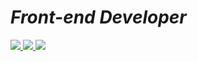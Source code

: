 

<!--
**Sara01romao/Sara01romao** is a ✨ _special_ ✨ repository because its `README.md` (this file) appears on your GitHub profile.-->
<!-- 
 <img src="https://user-images.githubusercontent.com/46323667/167675818-6774373c-e6b5-48f3-a552-e83413f16680.svg" min-width="250px" max-width="300px" align="right" alt="Ilustração notebook"/> -->
 <h1 ><em>Front-end Developer</em></h1> 
<!--  
💻 Ao longo da minha jornada, trabalhei em diversos projetos, aprimorando habilidades técnicas e interpessoais. Minhas principais ferramentas são JavaScript, React, Typescript, HTML, CSS, Figma e PHP. -->

<!--  🧠 Sou criativa e gosto de aprender continuamente. Tenho conhecimentos em Design UX/UI e Marketing, o que me permite criar soluções melhores para o usuário. -->

<!--  🚀 Estou sempre em busca de novos desafios. Confira meu Portfólio e GitHub para ver meus projetos! -->


<div >
  <a href="https://sara01romao.github.io/portfolio/" target="_blank">
    <img src="https://img.shields.io/badge/-Portfólio-633bbc?style=flat-square&logo=appveyor&logoColor=white" />
  </a> 
  <a href="https://www.linkedin.com/in/sara-romao/" target="_blank">
    <img src="https://img.shields.io/badge/-Linkedin-633bbc?style=flat-square&logo=Linkedin&logoColor=white" />
  </a>
  <a href="https://www.youtube.com/@sararomaodev/shorts" target="_blank">
    <img src="https://img.shields.io/badge/-Youtube-633bbc?style=flat-square&logo=Youtube&logoColor=white" />
  </a>

 
</div>
 
 

 




